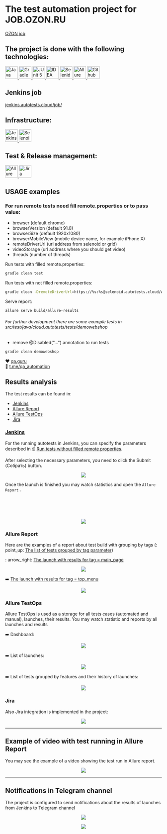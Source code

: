 # The test automation project for JOB.OZON.RU
<a target="_blank" href="https://job.ozon.ru/">OZON job</a>

## The project is done with the following technologies:
<a href="https://www.java.com/en/">
    <img src="media/icons/Java_icon.png" width="40" height="40"  alt="Java"/>
</a>
<a href="https://gradle.org/">
    <img src="media/icons/Intellij_icon.png" width="40" height="40"  alt="Gradle"/>
</a>
<a href="https://junit.org/junit5/">
    <img src="media/icons/JUnit5_icon.png" width="40" height="40"  alt="JUnit 5"/>
</a>
<a href="https://www.jetbrains.com/idea/">
    <img src="media/icons/Intellij_icon.png" width="40" height="40"  alt="IDEA"/>
</a>
<a href="https://ru.selenide.org/">
    <img src="media/icons/Selenide_icon.svg" width="40" height="40"  alt="Selenide"/>
</a>
<a href="https://docs.qameta.io/allure/">
    <img src="media/icons/Allure_Report_icon.svg" width="40" height="40"  alt="Allure SE"/>
</a>
<a href="https://github.com/npocbet/qaguru_13">
    <img src="media/icons/Github_icon.png" width="40" height="40"  alt="Github"/>
</a>

## Jenkins job
<a target="_blank" href="https://jenkins.autotests.cloud/job/09-npocbet_hw_13/">jenkins.autotests.cloud/job/</a>

## Infrastructure:
<a href="https://jenkins.autotests.cloud/job/09-npocbet_hw_13/">
    <img src="media/icons/Jenkins_icon.svg" width="40" height="40"  alt="Jenkins"/>
</a>
<a href="https://selenoid.autotests.cloud/#/">
    <img src="media/icons/Selenoid_icon.svg" width="40" height="40"  alt="Selenoid"/>
</a>

## Test & Release management:

<a href="https://allure.autotests.cloud/project/811/test-cases?treeId=0">
    <img src="media/icons/Allure_TestOps_icon.svg" width="40" height="40"  alt="Allure TestOps"/>
</a>

<a href="https://jira.autotests.cloud/browse/HOMEWORK-289">
    <img src="media/icons/Jira_icon.png" width="40" height="40"  alt="Jira"/>
</a>

## USAGE examples

### For run remote tests need fill remote.properties or to pass value:

* browser (default chrome)
* browserVersion (default 91.0)
* browserSize (default 1920x1080)
* browserMobileView (mobile device name, for example iPhone X)
* remoteDriverUrl (url address from selenoid or grid)
* videoStorage (url address where you should get video)
* threads (number of threads)


Run tests with filled remote.properties:
```bash
gradle clean test
```

Run tests with not filled remote.properties:
```bash
gradle clean -DremoteDriverUrl=https://%s:%s@selenoid.autotests.cloud/wd/hub/ -DvideoStorage=https://selenoid.autotests.cloud/video/ -Dthreads=1 test
```

Serve report:
```bash
allure serve build/allure-results
```


###### For further development there are some example tests in src/test/java/cloud.autotests/tests/demowebshop
* remove @Disabled("...") annotation to run tests
```bash
gradle clean demowebshop
```

:heart: <a target="_blank" href="https://qa.guru">qa.guru</a><br/>
:blue_heart: <a target="_blank" href="https://t.me/qa_automation">t.me/qa_automation</a>

## Results analysis

The test results can be found in:
+ [Jenkins](#jenkins)
+ [Allure Report](#allure-report)
+ [Allure TestOps](#allure-testOps)
+ [Jira](#jira)


### [Jenkins](https://jenkins.autotests.cloud/job/09-npocbet_hw_13/)

For the running autotests in Jenkins, you can specify the parameters described
in :point_up:  [Run tests without filled remote properties](#run-tests-without-filled-remote-properties).

After selecting the necessary parameters, you need to click the Submit (Собрать) button.

<p align="center">
  <img src="media/screenshots/jenkins 1.png">
</p>

Once the launch is finished you may watch statistics and open the `Allure Report` <img width="2%" title="Allure Report" src="images/logo/Allure_Report_icon.svg">

<p align="center">
  <img src="media/screenshots/jenkins 2.png">
</p>

### Allure Report

Here are the examples of a report about test build with grouping by tags (:
point_up: [The list of tests grouped by tag parameter](#the-list-of-tests-grouped-by-tag-parameter))

:
arrow_right: [The launch with results for tag = main_page](https://jenkins.autotests.cloud/job/09-elenakomarova-itfinland-project-ui/32/allure/)

<p align="center">
  <img src="media/screenshots/allure 1.png">
</p>

:arrow_right: [The launch with results for tag = top_menu](https://jenkins.autotests.cloud/job/09-elenakomarova-itfinland-project-ui/33/allure/)

<p align="center">
  <img src="media/screenshots/allure 2.png">
</p>

### Allure TestOps

Allure TestOps is used as a storage for all tests cases (automated and manual), launches, their results. You may watch statistic and reports by all launches and results

:arrow_right: Dashboard:

<p align="center">
  <img src="media/screenshots/allure 3.png">
</p>

:arrow_right: List of launches:

<p align="center">
  <img src="images/screens/Allure_TestOps_launches.PNG">
</p>

:arrow_right: List of tests grouped by features and their history of launches:

<p align="center">
  <img src="images/screens/Allure_TestOps_test_cases.PNG">
</p>

### Jira

Also Jira integration is implemented in the project:

<p align="center">
  <img src="images/screens/Jira.PNG">
</p>


___

## Example of video with test running in Allure Report

You may see the example of a video showing the test run in Allure report.

<p align="center">
  <img src="images/screens/Test_video_example.gif">
</p>


___

## Notifications in Telegram channel

The project is configured to send notifications about the results of launches from Jenkins to Telegram channel

<p align="center">
  <img src="images/screens/Telegram_failed_notification.PNG">
</p>

<p align="center">
  <img src="images/screens/Telegram_passed_notification.PNG">
</p>
